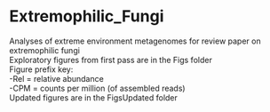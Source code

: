 # Extremophilic_Fungi
Analyses of extreme environment metagenomes for review paper on extremophilic fungi\
Exploratory figures from first pass are in the Figs folder\
Figure prefix key:\
-Rel = relative abundance\
-CPM = counts per million (of assembled reads)\
Updated figures are in the FigsUpdated folder
